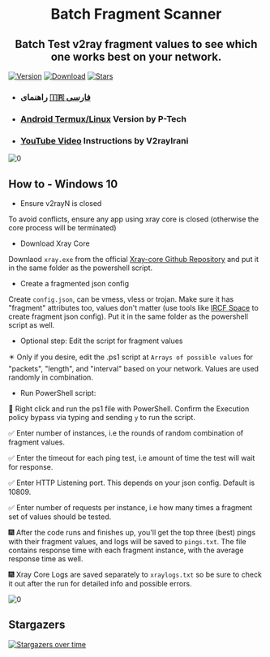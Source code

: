 <h1 align="center">Batch Fragment Scanner</h1>
<h2 align="center">Batch Test v2ray fragment values to see which one works best on your network.</h2>

[![Version](https://img.shields.io/github/v/release/surfboardv2ray/batch-fragment-test?label=Version&color=blue)](https://github.com/surfboardv2ray/batch-fragment-test/releases/latest)
[![Download](https://img.shields.io/github/downloads/surfboardv2ray/batch-fragment-test/total?label=Downloads)](https://github.com/surfboardv2ray/batch-fragment-test/releases/latest)
[![Stars](https://img.shields.io/github/stars/surfboardv2ray/batch-fragment-test?style=flat&label=Stars&color=tomato
)](https://github.com/surfboardv2ray/batch-fragment-test)

* ### راهنمای [🇮🇷 فارسی](https://telegra.ph/%D8%A7%D8%B3%DA%A9%D9%86%D8%B1-%D9%81%D8%B1%DA%AF%D9%85%D9%86%D8%AA-05-27)
* ### [Android Termux/Linux](https://github.com/Ptechgithub/FragmentScanner) Version by P-Tech
* ### [YouTube Video](https://www.youtube.com/watch?v=wL3-bRxM_2o) Instructions by V2rayIrani

![0](https://raw.githubusercontent.com/Ptechgithub/configs/main/media/line.gif)

## How to - Windows 10

* Ensure v2rayN is closed

To avoid conflicts, ensure any app using xray core is closed (otherwise the core process will be terminated)

* Download Xray Core

Downlaod `xray.exe` from the official [Xray-core Github Repository](https://github.com/XTLS/Xray-core/releases) and put it in the same folder as the powershell script.

* Create a fragmented json config

Create `config.json`, can be vmess, vless or trojan. Make sure it has "fragment" attributes too, values don't matter (use tools like [IRCF Space](https://fragment.github1.cloud/) to create fragment json config). Put it in the same folder as the powershell script as well.

* Optional step: Edit the script for fragment values

✴️ Only if you desire, edit the .ps1 script at `Arrays of possible values` for "packets", "length", and "interval" based on your network. Values are used randomly in combination.


* Run PowerShell script:

🧧 Right click and run the ps1 file with PowerShell. Confirm the Execution policy bypass via typing and sending `y` to run the script.

✅ Enter number of instances, i.e the rounds of random combination of fragment values.

✅ Enter the timeout for each ping test, i.e amount of time the test will wait for response.

✅ Enter HTTP Listening port. This depends on your json config. Default is 10809.

✅ Enter number of requests per instance, i.e how many times a fragment set of values should be tested.

🎆 After the code runs and finishes up, you'll get the top three (best) pings with their fragment values, and logs will be saved to `pings.txt`. The file contains response time with each fragment instance, with the average response time as well.

🎆 Xray Core Logs are saved separately to `xraylogs.txt` so be sure to check it out after the run for detailed info and possible errors.

![0](https://raw.githubusercontent.com/Ptechgithub/configs/main/media/line.gif)
## Stargazers
[![Stargazers over time](https://starchart.cc/Surfboardv2ray/batch-fragment-scanner.svg?variant=adaptive)](https://starchart.cc/Surfboardv2ray/batch-fragment-scanner)

